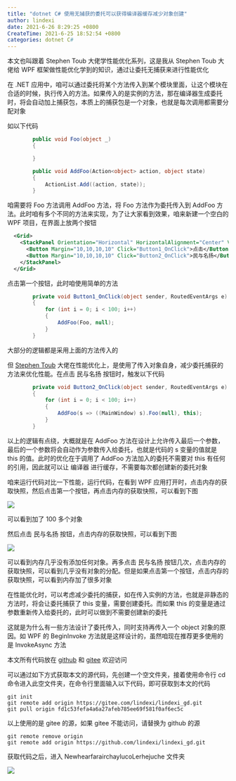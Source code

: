 ```yaml
---
title: "dotnet C# 使用无捕获的委托可以获得编译器缓存减少对象创建"
author: lindexi
date: 2021-6-26 8:29:25 +0800
CreateTime: 2021-6-25 18:52:54 +0800
categories: dotnet C#
---
```


本文也叫跟着 Stephen Toub 大佬学性能优化系列，这是我从 Stephen Toub 大佬给 WPF 框架做性能优化学到的知识，通过让委托无捕获来进行性能优化

<!--more-->


<!-- 发布 -->

在 .NET 应用中，咱可以通过委托将某个方法传入到某个模块里面，让这个模块在合适的时候，执行传入的方法。如果传入的是实例的方法，那在编译器生成委托时，将会自动加上捕获包，本质上的捕获包是一个对象，也就是每次调用都需要分配对象

如以下代码

```csharp
        public void Foo(object _)
        {

        }

        public void AddFoo(Action<object> action, object state)
        {
            ActionList.Add((action, state));
        }
```

咱需要将 Foo 方法调用 AddFoo 方法，将 Foo 方法作为委托传入到 AddFoo 方法。此时咱有多个不同的方法来实现，为了让大家看到效果，咱来新建一个空白的 WPF 项目，在界面上放两个按钮

```xml
  <Grid>
    <StackPanel Orientation="Horizontal" HorizontalAlignment="Center" VerticalAlignment="Center">
      <Button Margin="10,10,10,10" Click="Button1_OnClick">点击</Button>
      <Button Margin="10,10,10,10" Click="Button2_OnClick">民与名扬</Button>
    </StackPanel>
  </Grid>
```

点击第一个按钮，此时咱使用简单的方法

```csharp
        private void Button1_OnClick(object sender, RoutedEventArgs e)
        {
            for (int i = 0; i < 100; i++)
            {
                AddFoo(Foo, null);
            }
        }
```

大部分的逻辑都是采用上面的方法传入的

但 [Stephen Toub](https://github.com/stephentoub ) 大佬在性能优化上，是使用了传入对象自身，减少委托捕获的方法来优化性能。在点击 民与名扬 按钮时，触发以下代码

```csharp
        private void Button2_OnClick(object sender, RoutedEventArgs e)
        {
            for (int i = 0; i < 100; i++)
            {
                AddFoo(s => ((MainWindow) s).Foo(null), this);
            }
        }
```

以上的逻辑有点绕，大概就是在 AddFoo 方法在设计上允许传入最后一个参数，最后的一个参数将会自动作为参数传入给委托，也就是代码的 s 变量的值就是 this 的值。此时的优化在于调用了 AddFoo 方法加入的委托不需要对 this 有任何的引用，因此就可以让 编译器 进行缓存，不需要每次都创建新的委托对象

咱来运行代码对比一下性能，运行代码，在看到 WPF 应用打开时，点击内存的获取快照，然后点击第一个按钮，再点击内存的获取快照，可以看到下图

<!-- ![](image/dotnet C# 使用无捕获的委托可以获得编译器缓存减少对象创建/dotnet C# 使用无捕获的委托可以获得编译器缓存减少对象创建1.png) -->

![](https://i.loli.net/2021/06/25/HCmE16t7fNXUpOQ.jpg)

可以看到加了 100 多个对象

然后点击 民与名扬 按钮，点击内存的获取快照，可以看到下图

<!-- ![](image/dotnet C# 使用无捕获的委托可以获得编译器缓存减少对象创建/dotnet C# 使用无捕获的委托可以获得编译器缓存减少对象创建2.png) -->

![](https://i.loli.net/2021/06/25/9DMhcZNzutoOI2F.jpg)

可以看到内存几乎没有添加任何对象。再多点击 民与名扬 按钮几次，点击内存的获取快照，可以看到几乎没有对象的分配。但是如果点击第一个按钮，点击内存的获取快照，可以看到内存加了很多对象

在性能优化时，可以考虑减少委托的捕获，如在传入实例的方法，也就是非静态的方法时，将会让委托捕获了 this 变量，需要创建委托。而如果 this 的变量是通过参数重新传入给委托的，此时可以做到不需要创建新的委托

这就是为什么有一些方法设计了委托传入，同时支持再传入一个 object 对象的原因。如 WPF 的 BeginInvoke 方法就是这样设计的，虽然咱现在推荐更多使用的是 InvokeAsync 方法

本文所有代码放在 [github](https://github.com/lindexi/lindexi_gd/tree/fd1c53fefa4a6a27afeb785ee69f581f0af6ec5c/NewhearfarairchaylucoLerhejuche) 和 [gitee](https://gitee.com/lindexi/lindexi_gd/tree/fd1c53fefa4a6a27afeb785ee69f581f0af6ec5c/NewhearfarairchaylucoLerhejuche) 欢迎访问

可以通过如下方式获取本文的源代码，先创建一个空文件夹，接着使用命令行 cd 命令进入此空文件夹，在命令行里面输入以下代码，即可获取到本文的代码

```
git init
git remote add origin https://gitee.com/lindexi/lindexi_gd.git
git pull origin fd1c53fefa4a6a27afeb785ee69f581f0af6ec5c
```

以上使用的是 gitee 的源，如果 gitee 不能访问，请替换为 github 的源

```
git remote remove origin
git remote add origin https://github.com/lindexi/lindexi_gd.git
```

获取代码之后，进入 NewhearfarairchaylucoLerhejuche 文件夹

<!-- ![](image/dotnet C# 使用无捕获的委托可以获得编译器缓存减少对象创建/dotnet C# 使用无捕获的委托可以获得编译器缓存减少对象创建0.png) -->

![](https://i.loli.net/2021/06/25/EDoQvbcgafkI2SB.jpg)

